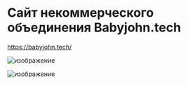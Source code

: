 # Сайт некоммерческого объединения Babyjohn.tech

https://babyjohn.tech/

![изображение](https://github.com/ponchik009/babyjohn.tech/assets/98012969/1c748636-2d61-4388-b79f-d8291a0f0c89)

![изображение](https://github.com/ponchik009/babyjohn.tech/assets/98012969/5a2dc29f-6ee5-4935-9f91-3641c9690674)
